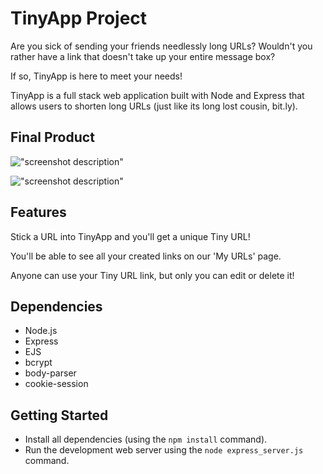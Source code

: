 # TinyApp Project

Are you sick of sending your friends needlessly long URLs?
Wouldn't you rather have a link that doesn't take up your entire message box?

If so, TinyApp is here to meet your needs!

TinyApp is a full stack web application built with Node and Express that allows users to shorten long URLs (just like its long lost cousin, bit.ly).

## Final Product

!["screenshot description"](#)

!["screenshot description"](#)

## Features

Stick a URL into TinyApp and you'll get a unique Tiny URL!

You'll be able to see all your created links on our 'My URLs' page.

Anyone can use your Tiny URL link, but only you can edit or delete it!

## Dependencies

- Node.js
- Express
- EJS
- bcrypt
- body-parser
- cookie-session

## Getting Started

- Install all dependencies (using the `npm install` command).
- Run the development web server using the `node express_server.js` command.